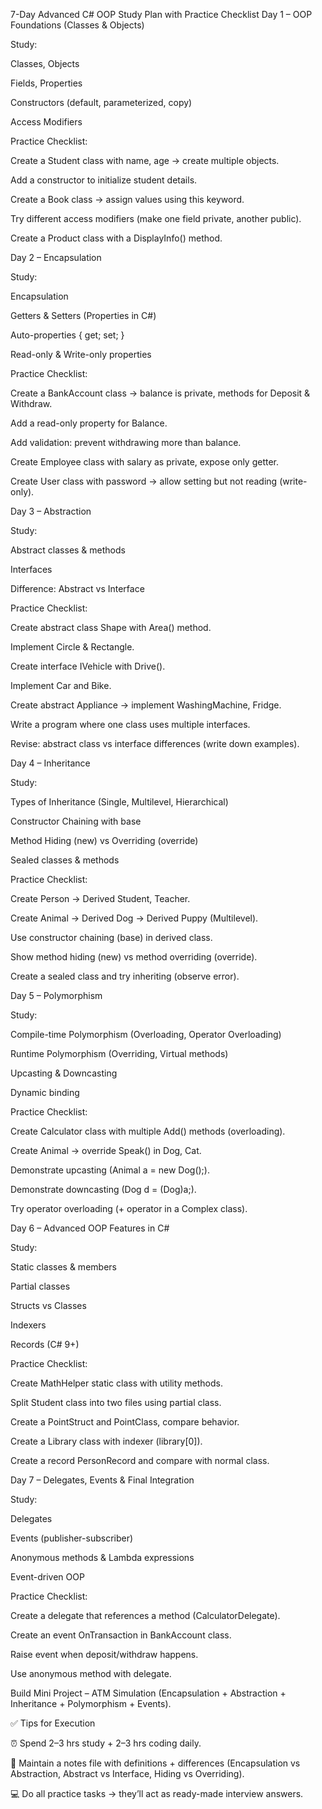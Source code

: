 7-Day Advanced C# OOP Study Plan with Practice Checklist
Day 1 – OOP Foundations (Classes & Objects)

Study:

Classes, Objects

Fields, Properties

Constructors (default, parameterized, copy)

Access Modifiers

Practice Checklist:

Create a Student class with name, age → create multiple objects.

Add a constructor to initialize student details.

Create a Book class → assign values using this keyword.

Try different access modifiers (make one field private, another public).

Create a Product class with a DisplayInfo() method.

Day 2 – Encapsulation

Study:

Encapsulation

Getters & Setters (Properties in C#)

Auto-properties { get; set; }

Read-only & Write-only properties

Practice Checklist:

Create a BankAccount class → balance is private, methods for Deposit & Withdraw.

Add a read-only property for Balance.

Add validation: prevent withdrawing more than balance.

Create Employee class with salary as private, expose only getter.

Create User class with password → allow setting but not reading (write-only).

Day 3 – Abstraction

Study:

Abstract classes & methods

Interfaces

Difference: Abstract vs Interface

Practice Checklist:

Create abstract class Shape with Area() method.

Implement Circle & Rectangle.

Create interface IVehicle with Drive().

Implement Car and Bike.

Create abstract Appliance → implement WashingMachine, Fridge.

Write a program where one class uses multiple interfaces.

Revise: abstract class vs interface differences (write down examples).

Day 4 – Inheritance

Study:

Types of Inheritance (Single, Multilevel, Hierarchical)

Constructor Chaining with base

Method Hiding (new) vs Overriding (override)

Sealed classes & methods

Practice Checklist:

Create Person → Derived Student, Teacher.

Create Animal → Derived Dog → Derived Puppy (Multilevel).

Use constructor chaining (base) in derived class.

Show method hiding (new) vs method overriding (override).

Create a sealed class and try inheriting (observe error).

Day 5 – Polymorphism

Study:

Compile-time Polymorphism (Overloading, Operator Overloading)

Runtime Polymorphism (Overriding, Virtual methods)

Upcasting & Downcasting

Dynamic binding

Practice Checklist:

Create Calculator class with multiple Add() methods (overloading).

Create Animal → override Speak() in Dog, Cat.

Demonstrate upcasting (Animal a = new Dog();).

Demonstrate downcasting (Dog d = (Dog)a;).

Try operator overloading (+ operator in a Complex class).

Day 6 – Advanced OOP Features in C#

Study:

Static classes & members

Partial classes

Structs vs Classes

Indexers

Records (C# 9+)

Practice Checklist:

Create MathHelper static class with utility methods.

Split Student class into two files using partial class.

Create a PointStruct and PointClass, compare behavior.

Create a Library class with indexer (library[0]).

Create a record PersonRecord and compare with normal class.

Day 7 – Delegates, Events & Final Integration

Study:

Delegates

Events (publisher-subscriber)

Anonymous methods & Lambda expressions

Event-driven OOP

Practice Checklist:

Create a delegate that references a method (CalculatorDelegate).

Create an event OnTransaction in BankAccount class.

Raise event when deposit/withdraw happens.

Use anonymous method with delegate.

Build Mini Project – ATM Simulation (Encapsulation + Abstraction + Inheritance + Polymorphism + Events).

✅ Tips for Execution

⏰ Spend 2–3 hrs study + 2–3 hrs coding daily.

📒 Maintain a notes file with definitions + differences (Encapsulation vs Abstraction, Abstract vs Interface, Hiding vs Overriding).

💻 Do all practice tasks → they’ll act as ready-made interview answers.
